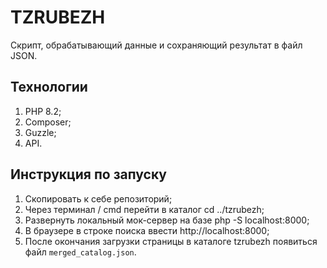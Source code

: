 # TZRUBEZH

Cкрипт, обрабатывающий данные и сохраняющий результат в файл JSON.

## Технологии

1. PHP 8.2;
2. Composer;
3. Guzzle;
4. API.

## Инструкция по запуску

1. Скопировать к себе репозиторий;
2. Через терминал / cmd перейти в каталог cd ../tzrubezh;
3. Развернуть локальный мок-сервер на базе php -S localhost:8000;
4. В браузере в строке поиска ввести http://localhost:8000;
5. После окончания загрузки страницы в каталоге tzrubezh появиться файл `merged_catalog.json`.
